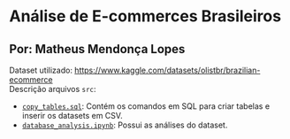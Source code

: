 # Análise de E-commerces Brasileiros
## Por: Matheus Mendonça Lopes

Dataset utilizado: https://www.kaggle.com/datasets/olistbr/brazilian-ecommerce
<br>
Descrição arquivos `src`:
* [`copy_tables.sql`](copy_tables.sql): Contém os comandos em SQL para criar tabelas e inserir os datasets em CSV.
* [`database_analysis.ipynb`](database_analysis.ipynb): Possui as análises do dataset.
